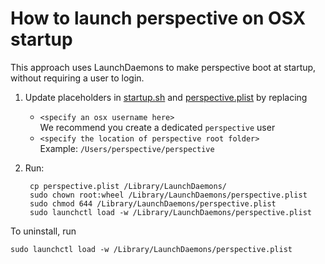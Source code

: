 # How to launch perspective on OSX startup
This approach uses LaunchDaemons to make perspective boot at startup, without requiring a user to login.

1. Update placeholders in [startup.sh](startup.sh) and [perspective.plist](perspective.plist) by replacing
	* `<specify an osx username here>`  
	We recommend you create a dedicated `perspective` user
	* `<specify the location of perspective root folder>`  
	Example: `/Users/perspective/perspective`

2. Run:

		cp perspective.plist /Library/LaunchDaemons/
		sudo chown root:wheel /Library/LaunchDaemons/perspective.plist
		sudo chmod 644 /Library/LaunchDaemons/perspective.plist
		sudo launchctl load -w /Library/LaunchDaemons/perspective.plist

To uninstall, run 

	sudo launchctl load -w /Library/LaunchDaemons/perspective.plist